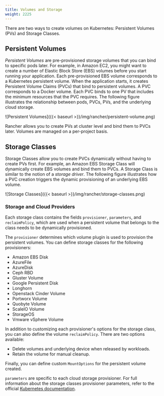 ```yaml
---
title: Volumes and Storage
weight: 2225
---
```

There are two ways to create volumes on Kubernetes: Persistent Volumes (PVs) and Storage Classes.

## Persistent Volumes

_Persistent Volumes_ are pre-provisioned storage volumes that you can bind to specific pods later. For example, in Amazon EC2, you might want to create a number of Elastic Block Store (EBS) volumes before you start running your application. Each pre-provisioned EBS volume corresponds to a Kubernetes persistent volume. When the application starts, it creates Persistent Volume Claims (PVCs) that bind to persistent volumes. A PVC corresponds to a Docker volume. Each PVC binds to one PV that includes the minimum resources that the PVC requires. The following figure illustrates the relationship between pods, PVCs, PVs, and the underlying cloud storage.

![Persistent Volumes]({{< baseurl >}}/img/rancher/persistent-volume.png)

Rancher allows you to create PVs at cluster level and bind them to PVCs later. Volumes are managed on a per-project basis.

## Storage Classes

Storage Classes allow you to create PVCs dynamically without having to create PVs first. For example, an Amazon EBS Storage Class will dynamically create EBS volumes and bind them to PVCs. A Storage Class is similar to the notion of a _storage driver_. The following figure illustrates how a PVC creation triggers the dynamic provisioning of an underlying EBS volume.

![Storage Classes]({{< baseurl >}}/img/rancher/storage-classes.png)

### Storage and Cloud Providers

Each storage class contains the fields `provisioner`, `parameters`, and `reclaimPolicy`, which are used when a persistent volume that belongs to the class needs to be dynamically provisioned.

The `provisioner` determines which volume plugin is used to provision the persistent volumes. You can define storage classes for the following provisioners:

- Amazon EBS Disk
- AzureFile
- AzureDisk
- Ceph RBD
- Gluster Volume
- Google Persistent Disk
- Longhorn
- Openstack Cinder Volume
- Portworx Volume
- Quobyte Volume
- ScaleIO Volume
- StorageOS
- Vmware vSphere Volume

In addition to customizing each provisioner's options for the storage class, you can also define the volume `reclaimPolicy`. There are two options available:

- Delete volumes and underlying device when released by workloads.
- Retain the volume for manual cleanup.

Finally, you can define custom `MountOptions` for the persistent volume created.

`parameters` are specific to each cloud storage provisioner. For full information about the storage classes provisioner parameters, refer to the official [Kubernetes documentation](https://kubernetes.io/docs/concepts/storage/storage-classes/#parameters).

